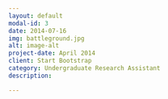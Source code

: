 ```yaml
---
layout: default
modal-id: 3
date: 2014-07-16
img: battleground.jpg
alt: image-alt
project-date: April 2014
client: Start Bootstrap
category: Undergraduate Research Assistant
description:

---
```


